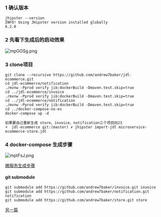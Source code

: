 ### 1 确认版本

    jhipster --version
    INFO! Using JHipster version installed globally
    6.2.0

### 2 先看下生成后的启动效果

![mpGOSg.png](https://s2.ax1x.com/2019/08/12/mpGOSg.png)

### 3 clone项目

    git clone --recursive https://github.com/andrew7baker/jdl-ecommerce.git
    cd jdl-ecommerce/notification
    ./mvnw -Pprod verify jib:dockerBuild -Dmaven.test.skip=true
    cd ../jdl-ecommerce/invoice
    ./mvnw -Pprod verify jib:dockerBuild -Dmaven.test.skip=true
    cd ../jdl-ecommerce/notification
    ./mvnw -Pprod verify jib:dockerBuild -Dmaven.test.skip=true
    cd ../docker-compose-no-es
    docker-compose up -d

    如果要自己重新生成 store、invoice、notification三个项目则23
    ➜  jdl-ecommerce git:(master) ✗ jhipster import-jdl microservice-ecommerce-store.jdl

### 4 docker-compose 生成步骤

![mptFsJ.png](https://s2.ax1x.com/2019/08/12/mptFsJ.png)

[微服务生成步骤](https://medium.com/jhipster/create-full-microservice-stack-using-jhipster-domain-language-under-30-minutes-ecc6e7fc3f77)

#### git submodule

    git submodule add https://github.com/andrew7baker/invoice.git invoice
    git submodule add https://github.com/andrew7baker/notification.git notification
    git submodule add https://github.com/andrew7baker/store.git store

[另一篇](https://blog.avenuecode.com/building-a-microservice-in-20-minutes-with-jhipster)